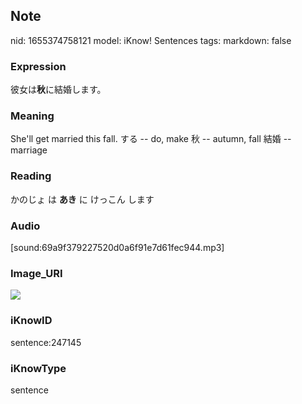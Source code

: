 ## Note
nid: 1655374758121
model: iKnow! Sentences
tags: 
markdown: false

### Expression
彼女は<b>秋</b>に結婚します。

### Meaning
She'll get married this fall.
する -- do, make
秋 -- autumn, fall
結婚 -- marriage

### Reading
かのじょ は <b>あき</b> に けっこん します

### Audio
[sound:69a9f379227520d0a6f91e7d61fec944.mp3]

### Image_URI
<img src="8aaf335c8d77bc1d44e163c96bf70f9d.jpg">

### iKnowID
sentence:247145

### iKnowType
sentence

